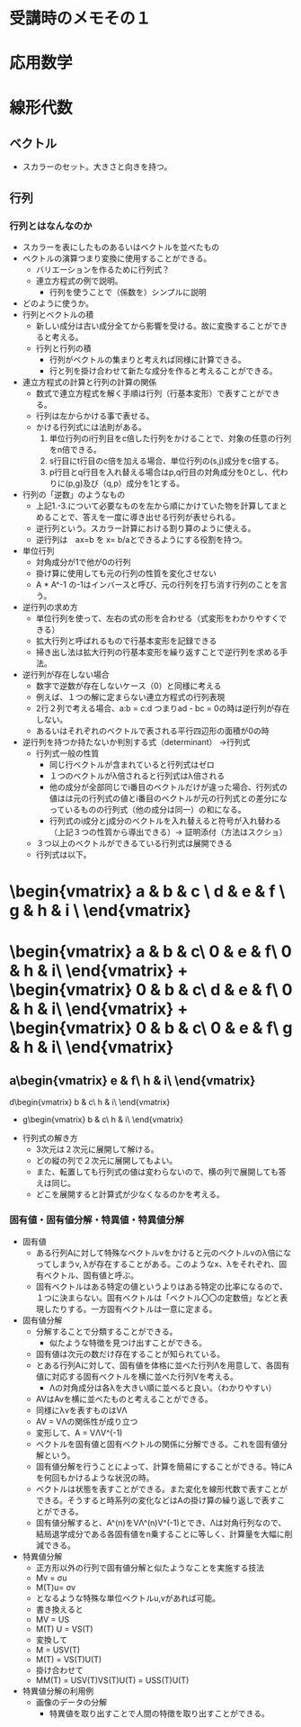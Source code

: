 <script type="text/x-mathjax-config">MathJax.Hub.Config({tex2jax:{inlineMath:[['\$','\$'],['\\(','\\)']],processEscapes:true},CommonHTML: {matchFontHeight:false}});</script>
<script type="text/javascript" async src="https://cdnjs.cloudflare.com/ajax/libs/mathjax/2.7.1/MathJax.js?config=TeX-MML-AM_CHTML"></script>



# 受講時のメモその１
応用数学
============

# 線形代数
## ベクトル
- スカラーのセット。大きさと向きを持つ。
## 行列
### 行列とはなんなのか
- スカラーを表にしたものあるいはベクトルを並べたもの
- ベクトルの演算つまり変換に使用することができる。
  - バリエーションを作るために行列式？
  - 連立方程式の例で説明。
    - 行列を使うことで（係数を）シンプルに説明
- どのように使うか。
- 行列とベクトルの積
  - 新しい成分は古い成分全てから影響を受ける。故に変換することができると考える。
  - 行列と行列の積
    - 行列がベクトルの集まりと考えれば同様に計算できる。
    - 行と列を掛け合わせて新たな成分を作ると考えることができる。
- 連立方程式の計算と行列の計算の関係
  - 数式で連立方程式を解く手順は行列（行基本変形）で表すことができる。
  - 行列は左からかける事で表せる。
  - かける行列式には法則がある。
    1. 単位行列のi行列目をc倍した行列をかけることで、対象の任意の行列をn倍できる。
    2. s行目にt行目のc倍を加える場合、単位行列の(s,j)成分をc倍する。
    3. p行目とq行目を入れ替える場合はp,q行目の対角成分を0とし、代わりに(p,g)及び（q,p）成分を1とする。
- 行列の「逆数」のようなもの
  - 上記1.-3.について必要なものを左から順にかけていた物を計算してまとめることで、答えを一度に導き出せる行列が表せられる。
  - 逆行列という。スカラー計算における割り算のように使える。
  - 逆行列は　ax=b を x= b/aとできるようにする役割を持つ。
- 単位行列
  - 対角成分が1で他が0の行列
  - 掛け算に使用しても元の行列の性質を変化させない
  - A * A^-1 の-1はインバースと呼び、元の行列を打ち消す行列のことを言う。
- 逆行列の求め方
  - 単位行列を使って、左右の式の形を合わせる（式変形をわかりやすくできる）
  - 拡大行列と呼ばれるもので行基本変形を記録できる
  - 掃き出し法は拡大行列の行基本変形を繰り返すことで逆行列を求める手法。
- 逆行列が存在しない場合
  - 数字で逆数が存在しないケース（0）と同様に考える
  - 例えば、１つの解に定まらない連立方程式の行列表現
  - 2行２列で考える場合、a:b = c:d つまりad - bc = 0の時は逆行列が存在しない。
  - あるいはそれぞれのベクトルで表される平行四辺形の面積が0の時
- 逆行列を持つか持たないか判別する式（determinant） →行列式
  - 行列式一般の性質
    - 同じ行ベクトルが含まれていると行列式はゼロ
    - １つのベクトルがλ倍されると行列式はλ倍される
    - 他の成分が全部同じでi番目のベクトルだけが違った場合、行列式の値はは元の行列式の値とi番目のベクトルが元の行列式との差分になっているものの行列式（他の成分は同一）の和になる。
    - 行列式のi成分とj成分のベクトルを入れ替えると符号が入れ替わる（上記３つの性質から導出できる）→ 証明添付（方法はスクショ）
  - ３つ以上のベクトルができるている行列式は展開できる
  - 行列式は以下。


\begin{vmatrix}
a & b & c \\
d & e & f \\
g & h & i \\
\end{vmatrix}
=
\begin{vmatrix}
a & b & c\\
0 & e & f\\
0 & h & i\\
\end{vmatrix}
+
\begin{vmatrix}
0 & b & c\\
d & e & f\\
0 & h & i\\
\end{vmatrix}
+
\begin{vmatrix}
0 & b & c\\
0 & e & f\\
g & h & i\\
\end{vmatrix}
=
a\begin{vmatrix}
e & f\\
h & i\\
\end{vmatrix} 
-
d\begin{vmatrix}
b & c\\
h & i\\
\end{vmatrix}
+ g\begin{vmatrix} b & c\\ h & i\\ \end{vmatrix}

- 行列式の解き方
  - 3次元は２次元に展開して解ける。
  - どの縦の列で２次元に展開してもよい。
  - また、転置しても行列式の値は変わらないので、横の列で展開しても答えは同じ。
  - どこを展開すると計算式が少なくなるのかを考える。

### 固有値・固有値分解・特異値・特異値分解
- 固有値
  - ある行列Aに対して特殊なベクトルvをかけると元のベクトルvのλ倍になってしまうv, λが存在することがある。このようなx、λをそれぞれ、固有ベクトル、固有値と呼ぶ。
  - 固有ベクトルはある特定の値というよりはある特定の比率になるので、１つに決まらない。固有ベクトルは「ベクトル〇〇の定数倍」などと表現したりする。一方固有ベクトルは一意に定まる。
- 固有値分解
  - 分解することで分類することができる。
    - 似たような特徴を見つけ出すことができる。
  - 固有値は次元の数だけ存在することが知られている。
  - とある行列Aに対して、固有値を体格に並べた行列Λを用意して、各固有値に対応する固有ベクトルを横に並べた行列Vを考える。
    - Λの対角成分は各λを大きい順に並べると良い。（わかりやすい）
  - AVはAvを横に並べたものと考えることができる。
  - 同様にλvを表すものはVΛ
  - AV = VΛの関係性が成り立つ
  - 変形して、A = VΛV^(-1)
  - ベクトルを固有値と固有ベクトルの関係に分解できる。これを固有値分解という。
  - 固有値分解を行うことによって、計算を簡易にすることができる。特にAを何回もかけるような状況の時。
  - ベクトルは状態を表すことができる。また変化を線形代数で表すことができる。そうすると時系列の変化などはAの掛け算の繰り返しで表すことができる。
  - 固有値分解すると、A^(n)をVΛ^(n)V^(-1)とでき、Λは対角行列なので、結局退学成分である各固有値をn乗することに等しく、計算量を大幅に削減できる。
- 特異値分解
  - 正方形以外の行列で固有値分解と似たようなことを実施する技法
  - Mv = σu
  - M(T)u= σv
  - となるような特殊な単位ベクトルu,vがあれば可能。
  - 書き換えると
  - MV = US
  - M(T) U = VS(T)
  - 変換して
  - M = USV(T)
  - M(T) = VS(T)U(T)
  - 掛け合わせて
  - MM(T) = USV(T)VS(T)U(T) = USS(T)U(T)
- 特異値分解の利用例
  - 画像のデータの分解
    - 特異値を取り出すことで人間の特徴を取り出すことができる。
